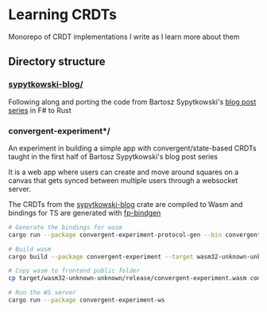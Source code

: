 # Learning CRDTs

Monorepo of CRDT implementations I write as I learn more about them

## Directory structure

### [sypytkowski-blog/](/sypytkowski-blog)

Following along and porting the code from Bartosz Sypytkowski's [blog post series](https://bartoszsypytkowski.com/optimizing-state-based-crdts-1/) in F# to Rust

### convergent-experiment\*/

An experiment in building a simple app with convergent/state-based CRDTs taught in the first
half of Bartosz Sypytkowski's blog post series

It is a web app where users can create and move around squares on a canvas that gets synced between multiple users through a websocket server.

The CRDTs from the [sypytkowski-blog](/sypytkowski-blog) crate are compiled to Wasm and bindings for TS are generated with [fp-bindgen](https://github.com/fiberplane/fp-bindgen)

```bash
# Generate the bindings for wasm
cargo run --package convergent-experiment-protocol-gen --bin convergent-experiment-protocol-gen

# Build wasm
cargo build --package convergent-experiment --target wasm32-unknown-unknown --release

# Copy wasm to frontend public folder
cp target/wasm32-unknown-unknown/release/convergent-experiment.wasm convergent-experiment/frontend/public/convergent-experiment.wasm

# Run the WS server
cargo run --package convergent-experiment-ws
```
